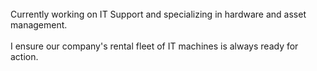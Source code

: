 <!DOCTYPE html>
<html>
<title>Hi! Here is Ioannis</title>
<br>Currently working on IT Support and specializing in hardware and asset management.</br>
<br>I ensure our company's rental fleet of IT machines is always ready for action.</br>
</html>
